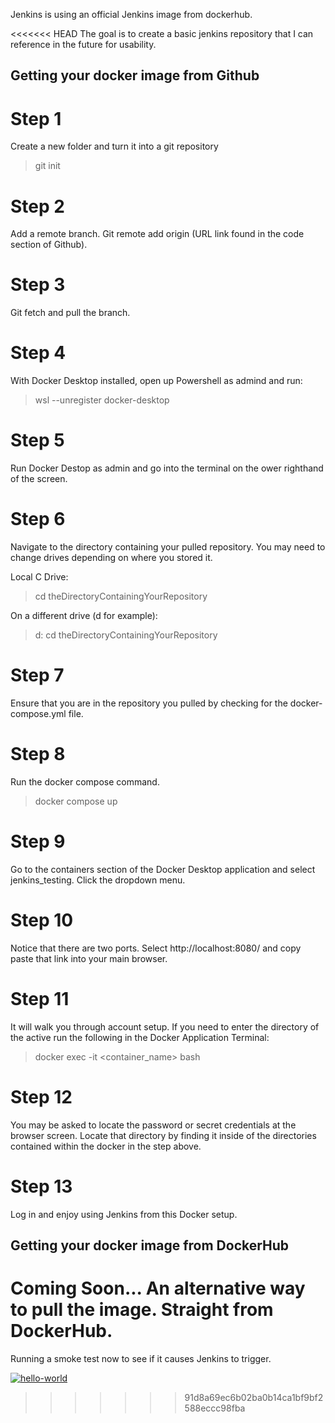 Jenkins is using an official Jenkins image from dockerhub.

<<<<<<< HEAD
The goal is to create a basic jenkins repository that I can reference in the future for usability.

## Getting your docker image from Github

# Step 1

Create a new folder and turn it into a git repository
> git init

# Step 2

Add a remote branch.  Git remote add origin (URL link found in the code section of Github).

# Step 3

Git fetch and pull the branch.

# Step 4

With Docker Desktop installed, open up Powershell as admind and run:
> wsl --unregister docker-desktop

# Step 5
Run Docker Destop as admin and go into the terminal on the ower righthand of the screen.

# Step 6
Navigate to the directory containing your pulled repository.  You may need to change drives depending on where you stored it.

Local C Drive:
>cd theDirectoryContainingYourRepository

On a different drive (d for example):
>d:
>cd theDirectoryContainingYourRepository

# Step 7
Ensure that you are in the repository you pulled by checking for the docker-compose.yml file.

# Step 8
Run the docker compose command.
>docker compose up

# Step 9 
Go to the containers section of the Docker Desktop application and select jenkins_testing.  Click the dropdown menu.

# Step 10
Notice that there are two ports.  Select http://localhost:8080/ and copy paste that link into your main browser.

# Step 11
It will walk you through account setup.  If you need to enter the directory of the active run the following in the Docker Application Terminal: 
> docker exec -it <container_name> bash

# Step 12 
You may be asked to locate the password or secret credentials at the browser screen.  Locate that directory by finding it inside of the directories contained within the docker in the step above.

# Step 13 
Log in and enjoy using Jenkins from this Docker setup.

## Getting your docker image from DockerHub

Coming Soon...  An alternative way to pull the image.  Straight from DockerHub.
=======
Running a smoke test now to see if it causes Jenkins to trigger.

[![hello-world](https://github.com/dsfai2020/jenkinsT/actions/workflows/python-hello-world.yml/badge.svg)](https://github.com/dsfai2020/jenkinsT/actions/workflows/python-hello-world.yml)
>>>>>>> 91d8a69ec6b02ba0b14ca1bf9bf2588eccc98fba
